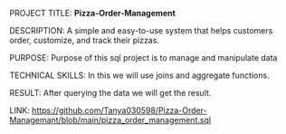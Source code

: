 PROJECT TITLE: **Pizza-Order-Management**

DESCRIPTION: A simple and easy-to-use system that helps customers order, customize, and track their pizzas.

PURPOSE: Purpose of this sql project is to manage and manipulate data

TECHNICAL SKILLS: In this we will use joins and aggregate functions.

RESULT: After querying the data we will get the result.

LINK: https://github.com/Tanya030598/Pizza-Order-Managemant/blob/main/pizza_order_management.sql
